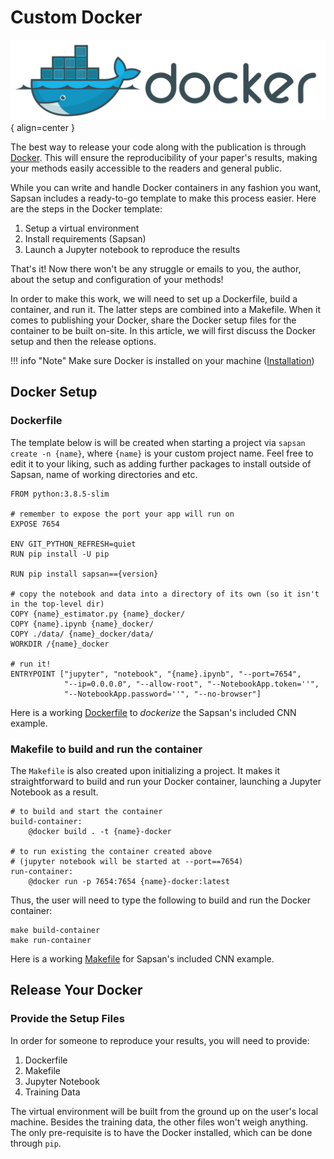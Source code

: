 # Custom Docker

![Docker](/assets/docker_logo2.png){ align=center }

The best way to release your code along with the publication is through [Docker](https://www.docker.com/). This will ensure the reproducibility of your paper's results, making your methods easily accessible to the readers and general public.

While you can write and handle Docker containers in any fashion you want, Sapsan includes a ready-to-go template to make this process easier. Here are the steps in the Docker template:

1. Setup a virtual environment 
2. Install requirements (Sapsan)
3. Launch a Jupyter notebook to reproduce the results

That's it! Now there won't be any struggle or emails to you, the author, about the setup and configuration of your methods!

In order to make this work, we will need to set up a Dockerfile, build a container, and run it. The latter steps are combined into a Makefile. When it comes to publishing your Docker, share the Docker setup files for the container to be built on-site. In this article, we will first discuss the Docker setup and then the release options.

!!! info "Note"
    Make sure Docker is installed on your machine ([Installation](/overview/installation/))

## Docker Setup
### Dockerfile

The template below is will be created when starting a project via `sapsan create -n {name}`, where `{name}` is your custom project name. Feel free to edit it to your liking, such as adding further packages to install outside of Sapsan, name of working directories and etc.

```shell
FROM python:3.8.5-slim

# remember to expose the port your app will run on
EXPOSE 7654

ENV GIT_PYTHON_REFRESH=quiet
RUN pip install -U pip

RUN pip install sapsan=={version}

# copy the notebook and data into a directory of its own (so it isn't in the top-level dir)
COPY {name}_estimator.py {name}_docker/
COPY {name}.ipynb {name}_docker/
COPY ./data/ {name}_docker/data/
WORKDIR /{name}_docker

# run it!
ENTRYPOINT ["jupyter", "notebook", "{name}.ipynb", "--port=7654", 
            "--ip=0.0.0.0", "--allow-root", "--NotebookApp.token=''", 
            "--NotebookApp.password=''", "--no-browser"]
```
Here is a working [Dockerfile](https://github.com/pikarpov-LANL/Sapsan/blob/master/Dockerfile) to *dockerize* the Sapsan's included CNN example.

### Makefile to build and run the container
The `Makefile` is also created upon initializing a project. It makes it straightforward to build and run your Docker container, launching a Jupyter Notebook as a result.

```shell
# to build and start the container 
build-container:
	@docker build . -t {name}-docker

# to run existing the container created above
# (jupyter notebook will be started at --port==7654)
run-container:
	@docker run -p 7654:7654 {name}-docker:latest
```

Thus, the user will need to type the following to build and run the Docker container:
```shell
make build-container
make run-container
```
Here is a working [Makefile](https://github.com/pikarpov-LANL/Sapsan/blob/master/Makefile) for Sapsan's included CNN example.

## Release Your Docker

### Provide the Setup Files

In order for someone to reproduce your results, you will need to provide:

  1. Dockerfile
  2. Makefile
  3. Jupyter Notebook
  4. Training Data

The virtual environment will be built from the ground up on the user's local machine. Besides the training data, the other files won't weigh anything. The only pre-requisite is to have the Docker installed, which can be done through `pip`.




